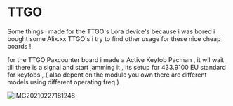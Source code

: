 # TTGO
Some things i made for the TTGO's Lora device's 
because i was bored i bought some Alix.xx TTGO's
i try to find other usage for these nice cheap boards !

for the TTGO Paxcounter board i made a Active Keyfob Pacman ,
it wil wait till there is a signal and start jamming it ,
its setup for 433.9100 EU standard for keyfobs ,
( also depent on the module you own there are different models using different operating freq ) 


![IMG20210227181248](https://user-images.githubusercontent.com/20719445/109394588-0dac9900-7928-11eb-9968-2d0867c18345.jpg)

